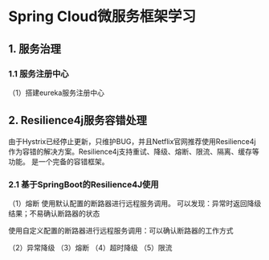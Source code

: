 
# Spring Cloud微服务框架学习

## 1. 服务治理
### 1.1 服务注册中心
（1）搭建eureka服务注册中心



## 2. Resilience4j服务容错处理
由于Hystrix已经停止更新，只维护BUG，并且Netflix官网推荐使用Resilience4j作为容错的解决方案。Resilience4j支持重试、降级、熔断、限流、隔离、缓存等功能。
是一个完备的容错框架。
### 2.1 基于SpringBoot的Resilience4J使用
（1）熔断
使用默认配置的断路器进行远程服务调用。
可以发现：异常时返回降级结果；不易确认断路器的状态

使用自定义配置的断路器进行远程服务调用：可以确认断路器的工作方式

（2）异常降级
（3）熔断
（4）超时降级
（5）限流
